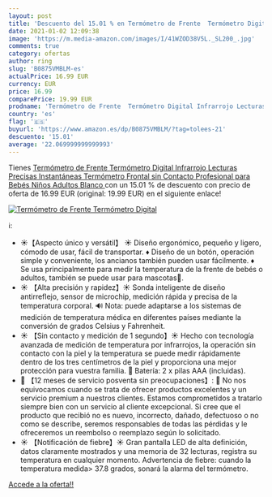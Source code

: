 ```yaml
---
layout: post
title: 'Descuento del 15.01 % en Termómetro de Frente  Termómetro Digital'
date: 2021-01-02 12:09:38
image: 'https://m.media-amazon.com/images/I/41WZOD38V5L._SL200_.jpg'
comments: true
category: ofertas
author: ring
slug: 'B0875VMBLM-es'
actualPrice: 16.99 EUR
currency: EUR
price: 16.99
comparePrice: 19.99 EUR
prodname: 'Termómetro de Frente  Termómetro Digital Infrarrojo Lecturas Precisas Instantáneas  Termómetro Frontal sin Contacto Profesional para Bebés  Niños  Adultos  Blanco '
country: 'es'
flag: '🇪🇸'
buyurl: 'https://www.amazon.es/dp/B0875VMBLM/?tag=tolees-21'
descuento: '15.01'
average: '22.069999999999993'
---
```


Tienes [Termómetro de Frente  Termómetro Digital Infrarrojo Lecturas Precisas Instantáneas  Termómetro Frontal sin Contacto Profesional para Bebés  Niños  Adultos  Blanco ](https://www.amazon.es/dp/B0875VMBLM/?tag=tolees-21) con un 15.01 % de descuento con precio de oferta de 16.99 EUR (original: 19.99 EUR) en el siguiente enlace!

[![Termómetro de Frente  Termómetro Digital](https://m.media-amazon.com/images/I/41WZOD38V5L._SL200_.jpg)](https://www.amazon.es/dp/B0875VMBLM/?tag=tolees-21)

ℹ️:

- ☀【Aspecto único y versátil】 ☀ Diseño ergonómico, pequeño y ligero, cómodo de usar, fácil de transportar. ♦ Diseño de un botón, operación simple y conveniente, los ancianos también pueden usar fácilmente. ♦ Se usa principalmente para medir la temperatura de la frente de bebés o adultos, también se puede usar para mascotas🐾.
- ☀ 【Alta precisión y rapidez】☀ Sonda inteligente de diseño antirreflejo, sensor de microchip, medición rápida y precisa de la temperatura corporal. 🔊 Nota: puede adaptarse a los sistemas de medición de temperatura médica en diferentes países mediante la conversión de grados Celsius y Fahrenheit.
- ☀ 【Sin contacto y medición de 1 segundo】☀ Hecho con tecnología avanzada de medición de temperatura por infrarrojos, la operación sin contacto con la piel y la temperatura se puede medir rápidamente dentro de los tres centímetros de la piel y proporciona una mejor protección para vuestra familia. 📢 Batería: 2 x pilas AAA (incluidas).
- 💜 【12 meses de servicio posventa sin preocupaciones】: 💜 No nos equivocamos cuando se trata de ofrecer productos excelentes y un servicio premium a nuestros clientes. Estamos comprometidos a tratarlo siempre bien con un servicio al cliente excepcional. Si cree que el producto que recibió no es nuevo, incorrecto, dañado, defectuoso o no como se describe, seremos responsables de todas las pérdidas y le ofreceremos un reembolso o reemplazo según lo solicitado.
- ☀ 【Notificación de fiebre】☀ Gran pantalla LED de alta definición, datos claramente mostrados y una memoria de 32 lecturas, registra su temperatura en cualquier momento. Advertencia de fiebre: cuando la temperatura medida> 37.8 grados, sonará la alarma del termómetro.

[Accede a la oferta!!](https://www.amazon.es/dp/B0875VMBLM/?tag=tolees-21)
